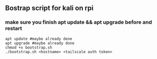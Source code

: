 ## Bostrap script for kali on rpi

### make sure you finish apt update && apt upgrade before and restart

```shell
apt update #maybe already done
apt upgrade #maybe already done
chmod +x bootstrap.sh
./bootstrap.sh <hostname> <tailscale auth token>
```